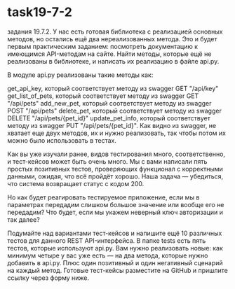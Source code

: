 # task19-7-2
задания 19.7.2.
У нас есть готовая библиотека с реализацией основных методов, но остались ещё два нереализованных метода. Это и будет первым практическим заданием: посмотреть документацию к имеющимся API-методам на сайте. Найти методы, которые ещё не реализованы в библиотеке, и написать их реализацию в файле api.py.

В модуле api.py реализованы такие методы как:

get_api_key, который соответствует методу из swagger GET "/api/key"
get_list_of_pets, который соответствует методу из swagger GET "/api/pets"
add_new_pet, который соответствует методу из swagger POST "/api/pets"
delete_pet, который соответствует методу из swagger DELETE "/api/pets/{pet_id}"
update_pet_info, который соответствует методу из swagger PUT "/api/pets/{pet_id}".
Как видно из swagger, не хватает еще двух методов, их и нужно реализовать, так чтобы потом их можно было использовать в тестах.

Как вы уже изучали ранее, видов тестирования много, соответственно, и тест-кейсов может быть очень много. Мы с вами написали пять простых позитивных тестов, проверяющих функционал с корректными данными, ожидая, что всё пройдёт хорошо. Наша задача — убедиться, что система возвращает статус с кодом 200.

Но как будет реагировать тестируемое приложение, если мы в параметрах передадим слишком большое значение или вообще его не передадим? Что будет, если мы укажем неверный ключ авторизации и так далее?

Подумайте над вариантами тест-кейсов и напишите ещё 10 различных тестов для данного REST API-интерфейса. В папке tests есть пять тестов, которые используют api.py. Вам нужно реализовать новые: как минимум четыре у вас уже есть — на два метода, которые нужно добавить в api.py. Плюс один позитивный и один негативный сценарий на каждый метод. Готовые тест-кейсы разместите на GitHub и пришлите ссылку через форму ниже.
